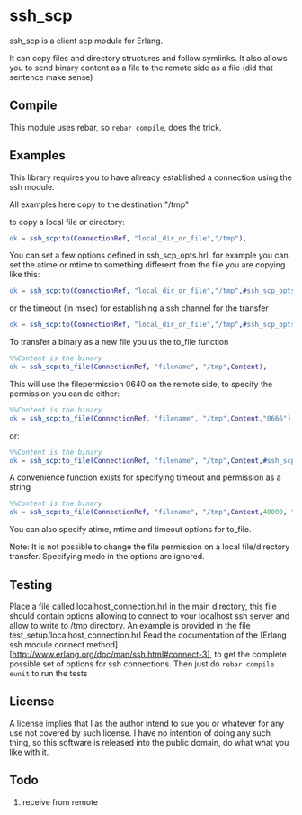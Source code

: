 ssh_scp
=======
ssh_scp is a client scp module for Erlang.

It can copy files and directory structures and follow symlinks.
It also allows you to send binary content as a file to the remote side as a file (did that sentence make sense)

Compile
-------
This module uses rebar, so `rebar compile`, does the trick.

Examples
--------
This library requires you to have allready established a connection using the ssh module.

All examples here copy to the destination "/tmp"

to copy a local file or directory:
```erlang
ok = ssh_scp:to(ConnectionRef, "local_dir_or_file","/tmp"),
```

You can set a few options defined  in ssh_scp_opts.hrl, for example you can set the atime or mtime to something different from the file you are copying like this:
```erlang
ok = ssh_scp:to(ConnectionRef, "local_dir_or_file","/tmp",#ssh_scp_opts{atime=1234555,mtime=5777777}),
```

or the timeout (in msec) for establishing a ssh channel for the transfer
```erlang
ok = ssh_scp:to(ConnectionRef, "local_dir_or_file","/tmp",#ssh_scp_opts{timeout=60000}),
```

To transfer a binary as a new file you us the to_file function
```erlang
%%Content is the binary
ok = ssh_scp:to_file(ConnectionRef, "filename", "/tmp",Content),
```

This will use the filepermission 0640 on the remote side, to specify the permission you can do either:
```erlang
%%Content is the binary
ok = ssh_scp:to_file(ConnectionRef, "filename", "/tmp",Content,"0666"),
```
or:
```erlang
%%Content is the binary
ok = ssh_scp:to_file(ConnectionRef, "filename", "/tmp",Content,#ssh_scp_opts{mode=438}),
```

A convenience function exists for specifying timeout and permission as a string
```erlang
%%Content is the binary
ok = ssh_scp:to_file(ConnectionRef, "filename", "/tmp",Content,40000, "0644"),
```

You can also specify atime, mtime and timeout options for to_file.


Note: It is not possible to change the file permission on a local file/directory transfer. 
Specifying mode in the options are ignored.


Testing
-------
Place a file called localhost_connection.hrl in the main directory, this file should contain options allowing to connect to your localhost ssh server and allow to write to /tmp directory. An example is provided in the file test_setup/localhost_connection.hrl
Read the documentation of the [Erlang ssh module connect method][http://www.erlang.org/doc/man/ssh.html#connect-3], to get the complete possible set of options for ssh connections.
Then just do `rebar compile eunit` to run the tests

License
-------
A license implies that I as the author intend to sue you or whatever for any use not covered by such license.
I have no intention of doing any such thing, so this software is released into the public domain, do what what you like with it.

Todo
----
1. receive from remote